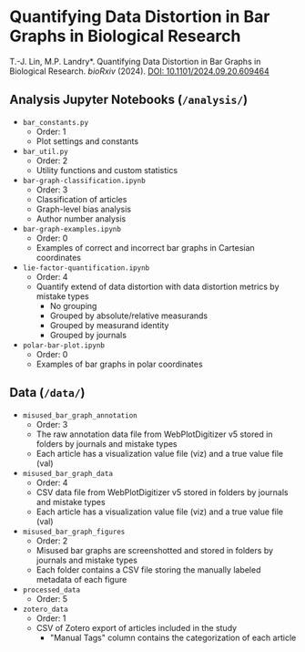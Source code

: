 # Quantifying Data Distortion in Bar Graphs in Biological Research

T.-J. Lin, M.P. Landry*. Quantifying Data Distortion in Bar Graphs in Biological Research. *bioRxiv* (2024). [DOI: 10.1101/2024.09.20.609464](https://www.biorxiv.org/content/10.1101/2024.09.20.609464)

## Analysis Jupyter Notebooks (`/analysis/`)

- `bar_constants.py`
  - Order: 1
  - Plot settings and constants
- `bar_util.py`
  - Order: 2
  - Utility functions and custom statistics
- `bar-graph-classification.ipynb`
  - Order: 3
  - Classification of articles
  - Graph-level bias analysis
  - Author number analysis
- `bar-graph-examples.ipynb`
  - Order: 0
  - Examples of correct and incorrect bar graphs in Cartesian coordinates
- `lie-factor-quantification.ipynb`
  - Order: 4
  - Quantify extend of data distortion with data distortion metrics by mistake types
    - No grouping
    - Grouped by absolute/relative measurands
    - Grouped by measurand identity
    - Grouped by journals
- `polar-bar-plot.ipynb`
  - Order: 0
  - Examples of bar graphs in polar coordinates

## Data (`/data/`)

- `misused_bar_graph_annotation`
  - Order: 3
  - The raw annotation data file from WebPlotDigitizer v5 stored in folders by journals and mistake types
  - Each article has a visualization value file (viz) and a true value file (val)
- `misused_bar_graph_data`
  - Order: 4
  - CSV data file from WebPlotDigitizer v5 stored in folders by journals and mistake types
  - Each article has a visualization value file (viz) and a true value file (val)
- `misused_bar_graph_figures`
  - Order: 2
  - Misused bar graphs are screenshotted and stored in folders by journals and mistake types
  - Each folder contains a CSV file storing the manually labeled metadata of each figure
- `processed_data`
  - Order: 5
- `zotero_data`
  - Order: 1
  - CSV of Zotero export of articles included in the study
    - "Manual Tags" column contains the categorization of each article

